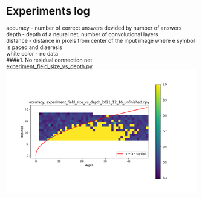 # Experiments log
accuracy - number of correct unswers devided by number of answers  
depth - depth of a neural net, number of convolutional layers  
distance - distance in pixels from center of the input image where e symbol is paced and diaeresis  
white color - no data  
####1. No residual connection net   
[experiment_field_size_vs_depth.py](./experiments/experiment_field_size_vs_depth.py)  
![no res connections](./field_size_vs_depth_no_res_connections.png)
